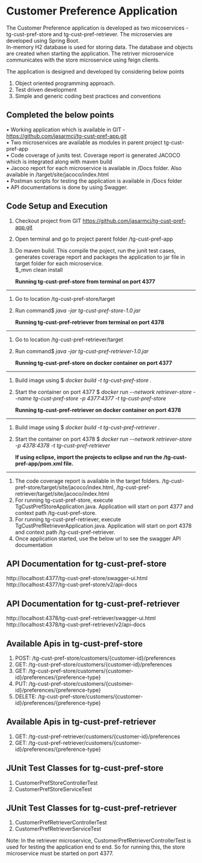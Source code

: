 
Customer Preference Application 
======================================  
The Customer Preference application is developed as two micoservices - tg-cust-pref-store and tg-cust-pref-retriever. The microservies are developed using Spring Boot.  
In-memory H2 database is used for storing data. The database and objects are created when starting the application. 
The retriver microservice communicates with the store microservice using feign clients.  

The application is designed and developed by considering below points  

1.	Object oriented programming approach.  
2.	Test driven development   
3.	Simple and generic coding best practices and conventions  



Completed the below points  
--------------------------  

•	Working application which is available in GIT - https://github.com/jasarmcj/tg-cust-pref-app.git  
•	Two microservices are available as modules in parent project tg-cust-pref-app  
•	Code coverage of junits test. Coverage report is generated JACOCO which is integrated along with maven build  
•	Jacoco report for each microservice is available in /Docs folder. Also available in <Service>/target/site/jacoco/index.html  
•	Postman scripts for testing the application is available in /Docs folder  
•	API documentations is done by using Swagger.  



Code Setup and Execution  
------------------------  

1.	Checkout project from GIT https://github.com/jasarmcj/tg-cust-pref-app.git   
2.	Open terminal and go to project parent folder /tg-cust-pref-app  
3.	Do maven build. This compile the poject, run the junit test cases, generates coverage report and packages the application to jar file in target folder for each microservice.  
	$_mvn clean install 
	
	**Running tg-cust-pref-store from terminal on port 4377**  
--------------------------------------------------------------  
1.	Go to location /tg-cust-pref-store/target   
2.	Run command$ _java -jar tg-cust-pref-store-1.0.jar_    

	**Running tg-cust-pref-retriever from terminal on port 4378**   
------------------------------------------------------------------  
1.	Go to location /tg-cust-pref-retriever/target  
2.	Run command$ _java -jar tg-cust-pref-retriever-1.0.jar_   
	
	**Running tg-cust-pref-store on docker container on port 4377**   
------------------------------------------------------------------  
1.	Build image using $ _docker build -t tg-cust-pref-store ._   
2.	Start the container on port 4377 $ _docker run --network retriever-store --name tg-cust-pref-store -p 4377:4377 -t tg-cust-pref-store_  

	**Running tg-cust-pref-retriever on docker container on port 4378**  
-----------------------------------------------------------------------  
1.	Build image using $ _docker build -t tg-cust-pref-retriever ._   
2.	Start the container on port 4378 $ _docker run --network retriever-store -p 4378:4378 -t tg-cust-pref-retriever_   
	
	**If using eclipse, import the projects to eclipse and run the /tg-cust-pref-app/pom.xml file.**  
-----------------------------------------------------------------------------------------------------  	
1.  The code coverage report is available in the target folders. /tg-cust-pref-store/target/site/jacoco/index.html, /tg-cust-pref-retriever/target/site/jacoco/index.html	
2.	For running tg-cust-pref-store, execute TgCustPrefStoreApplication.java. Application will start on port 4377 and context path /tg-cust-pref-store.  
3.	For running tg-cust-pref-retriever, execute TgCustPrefRetrieverApplication.java. Application will start on port 4378 and context path /tg-cust-pref-retriever.  
4.  Once application started, use the below url to see the swagger API documentation   


API Documentation for tg-cust-pref-store   
----------------------------------------  
http://localhost:4377/tg-cust-pref-store/swagger-ui.html    
http://localhost:4377/tg-cust-pref-store/v2/api-docs  


API Documentation for tg-cust-pref-retriever   
--------------------------------------------   
http://localhost:4378/tg-cust-pref-retriever/swagger-ui.html  
http://localhost:4378/tg-cust-pref-retriever/v2/api-docs 



Available Apis in tg-cust-pref-store   
------------------------------------  
1.	POST: /tg-cust-pref-store/customers/{customer-id}/preferences  
2.	GET: /tg-cust-pref-store/customers/{customer-id}/preferences   
3.	GET: /tg-cust-pref-store/customers/{customer-id}/preferences/{preference-type}  
4.	PUT: /tg-cust-pref-store/customers/{customer-id}/preferences/{preference-type}  
5.	DELETE: /tg-cust-pref-store/customers/{customer-id}/preferences/{preference-type}  

Available Apis in tg-cust-pref-retriever  
----------------------------------------  
1.	GET: /tg-cust-pref-retriever/customers/{customer-id}/preferences  
2.	GET: /tg-cust-pref-retriever/customers/{customer-id}/preferences/{preference-type}  

JUnit Test Classes for tg-cust-pref-store  
------------------------------------------  
1.  CustomerPrefStoreControllerTest  
2.  CustomerPrefStoreServiceTest   

JUnit Test Classes for tg-cust-pref-retriever  
------------------------------------------ 
1.  CustomerPrefRetrieverControllerTest   
1.  CustomerPrefRetrieverServiceTest  


Note: In the retriever microservice, CustomerPrefRetrieverControllerTest is used for testing the application end to end. So for running this, the store microservice must be started on port 4377.







